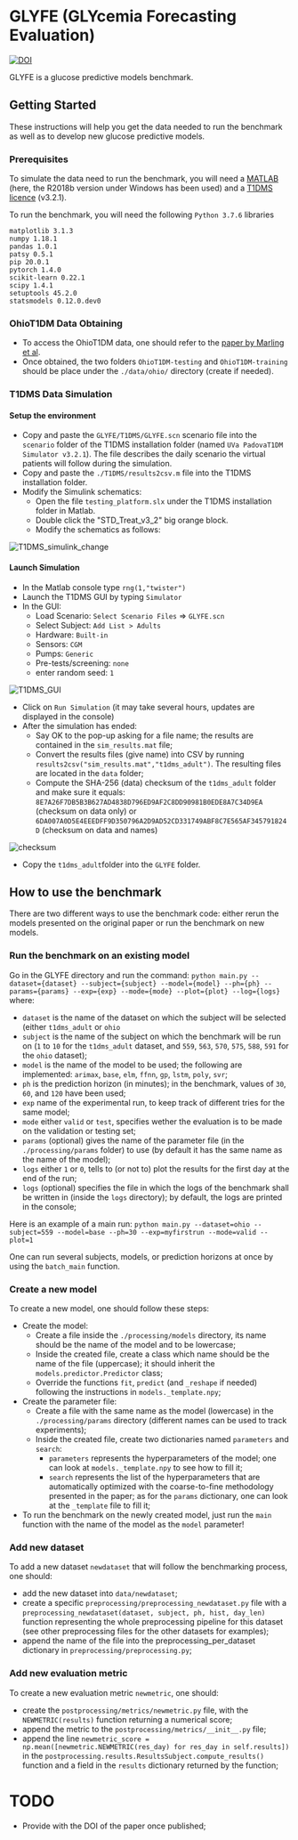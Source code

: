 # GLYFE (GLYcemia Forecasting Evaluation)

[![DOI](https://zenodo.org/badge/184261006.svg)](https://zenodo.org/badge/latestdoi/184261006)

GLYFE is a glucose predictive models benchmark.

## Getting Started

These instructions will help you get the data needed to run the benchmark as well as to develop new glucose predictive models.

### Prerequisites

To simulate the data need to run the benchmark, you will need a [MATLAB](https://fr.mathworks.com/products/matlab.html) (here, the R2018b version under Windows has been used) and a [T1DMS licence](https://tegvirginia.com/software/t1dms/) (v3.2.1).

To run the benchmark, you will need the following ```Python 3.7.6``` libraries
```
matplotlib 3.1.3
numpy 1.18.1
pandas 1.0.1
patsy 0.5.1
pip 20.0.1
pytorch 1.4.0
scikit-learn 0.22.1
scipy 1.4.1
setuptools 45.2.0
statsmodels 0.12.0.dev0
```

### OhioT1DM Data Obtaining

* To access the OhioT1DM data, one should refer to the [paper by Marling et al](http://ceur-ws.org/Vol-2148/paper09.pdf).
* Once obtained, the two folders ```OhioT1DM-testing``` and ```OhioT1DM-training``` should be place under the ```./data/ohio/``` directory (create if needed).

### T1DMS Data Simulation

#### Setup the environment

* Copy and paste the ```GLYFE/T1DMS/GLYFE.scn``` scenario file into the ```scenario``` folder of the T1DMS installation folder (named ```UVa PadovaT1DM Simulator v3.2.1```). The file describes the daily scenario the virtual patients will follow during the simulation.
* Copy and paste the ```./T1DMS/results2csv.m``` file into the T1DMS installation folder.
* Modify the Simulink schematics:
  * Open the file ```testing_platform.slx``` under the T1DMS installation folder in Matlab.
  * Double click the "STD_Treat_v3_2" big orange block.
  * Modify the schematics as follows:
  
![T1DMS_simulink_change](_T1DMS/simulink_schematics_change.png)

#### Launch Simulation

* In the Matlab console type ```rng(1,"twister")```
* Launch the T1DMS GUI by typing ```Simulator```
* In the GUI:
  * Load Scenario: ```Select Scenario Files``` => ```GLYFE.scn```
  * Select Subject: ```Add List > Adults ``` <!--and then ```Remove List > Averages```-->
  * Hardware: ```Built-in```
   * Sensors: ```CGM```
   * Pumps: ```Generic```
  * Pre-tests/screening: ```none```
  * enter random seed: ```1```
  
![T1DMS_GUI](_T1DMS/GUI.png)

* Click on ```Run Simulation``` (it may take several hours, updates are displayed in the console)
* After the simulation has ended:
  * Say OK to the pop-up asking for a file name; the results are contained in the ```sim_results.mat``` file;
  * Convert the results files (give name) into CSV by running ```results2csv("sim_results.mat","t1dms_adult")```. The resulting files are located in the ```data``` folder;
  * Compute the SHA-256 (data) checksum of the ```t1dms_adult``` folder and make sure it equals: ```8E7A26F7DB5B3B627AD4838D796ED9AF2C8DD90981B0EDE8A7C34D9EA``` (checksum on data only) or ```6DA007A0D5E4EEEDFF9D350796A2D9AD52CD331749ABF8C7E565AF345791824D``` (checksum on data and names)
  
![checksum](_T1DMS/checksum.png)

 * Copy the ```t1dms_adult```folder into the ```GLYFE``` folder.

## How to use the benchmark

There are two different ways to use the benchmark code: either rerun the models presented on the original paper or run the benchmark on new models.

### Run the benchmark on an existing model

Go in the GLYFE directory and run the command: ```python main.py --dataset={dataset} --subject={subject} --model={model} --ph={ph} --params={params} --exp={exp} --mode={mode} --plot={plot} --log={logs}``` where:
* ```dataset``` is the name of the dataset on which the subject will be selected (either ```t1dms_adult``` or ```ohio```
* ```subject``` is the name of the subject on which the benchmark will be run on (```1``` to ```10``` for the ```t1dms_adult``` dataset, and ```559```, ```563```, ```570```, ```575```, ```588```, ```591``` for the ```ohio``` dataset);
* ```model``` is the name of the model to be used; the following are implemented: ```arimax```, ```base```, ```elm```, ```ffnn```, ```gp```, ```lstm```, ```poly```, ```svr```;
* ```ph``` is the prediction horizon (in minutes); in the benchmark, values of ```30```, ```60```, and ```120``` have been used;
* ```exp``` name of the experimental run, to keep track of different tries for the same model;
* ```mode``` either ```valid``` or ```test```, specifies wether the evaluation is to be made on the validation or testing set;
* ```params``` (optional) gives the name of the parameter file (in the ```./processing/params``` folder) to use  (by default it has the same name as the name of the model);
* ```logs``` either ```1``` or ```0```, tells to (or not to) plot the results for the first day at the end of the run;
* ```logs``` (optional) specifies the file in which the logs of the benchmark shall be written in (inside the ```logs``` directory); by default, the logs are printed in the console;

Here is an example of a main run: ```python main.py --dataset=ohio --subject=559 --model=base --ph=30 --exp=myfirstrun --mode=valid --plot=1```

One can run several subjects, models, or prediction horizons at once by using the ```batch_main``` function.

### Create a new model

To create a new model, one should follow these steps:
* Create the model:
  * Create a file inside the ```./processing/models``` directory, its name should be the name of the model and to be lowercase;
  * Inside the created file, create a class which name should be the name of the file (uppercase); it should inherit the ```models.predictor.Predictor``` class;
  * Override the functions ```fit```, ```predict``` (and ```_reshape``` if needed) following the instructions in  ```models._template.npy```;
* Create the parameter file:
  * Create a file with the same name as the model (lowercase) in the ```./processing/params``` directory (different names can be used to track experiments);
  * Inside the created file, create two dictionaries named ```parameters``` and ```search```:
    * ```parameters``` represents the hyperparameters of the model; one can look at ```models._template.npy``` to see how to fill it;
    * ```search``` represents the list of the hyperparameters that are automatically optimized with the coarse-to-fine methodology presented in the paper; as for the ```params``` dictionary, one can look at the ```_template``` file to fill it;
* To run the benchmark on the newly created model, just run the ```main``` function with the name of the model as the ```model``` parameter!

### Add new dataset

To add a new dataset ```newdataset``` that will follow the benchmarking process, one should:
* add the new dataset into ```data/newdataset```;
* create a specific ```preprocessing/preprocessing_newdataset.py``` file with a ```preprocessing_newdataset(dataset, subject, ph, hist, day_len)``` function representing the whole preprocessing pipeline for this dataset (see other preprocessing files for the other datasets for examples);
* append the name of the file into the preprocessing_per_dataset dictionary in ```preprocessing/preprocessing.py```;

### Add new evaluation metric

To create a new evaluation metric ```newmetric```, one should:
* create the ```postprocessing/metrics/newmetric.py``` file, with the ```NEWMETRIC(results)``` function returning a numerical score;
* append the metric to the ```postprocessing/metrics/__init__.py``` file;
* append the line ```newmetric_score = np.mean([newmetric.NEWMETRIC(res_day) for res_day in self.results])``` in the ```postprocessing.results.ResultsSubject.compute_results()``` function and a field in the ```results``` dictionary returned by the function;


# TODO
* Provide with the DOI of the paper once published;



